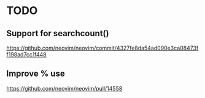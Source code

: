 # TODO

## Support for searchcount()

https://github.com/neovim/neovim/commit/4327fe8da54ad090e3ca08473ff198ad7cc1f448

## Improve % use

https://github.com/neovim/neovim/pull/14558

